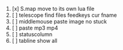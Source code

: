 1. [x] S.map move to its own lua file
2. [ ] telescope find files feedkeys cur fname
3. [ ] middlemouse paste image no stuck
4. [ ] paste mp3 mp4
5. [ ] statuscolumn
6. [ ] tabline show all
